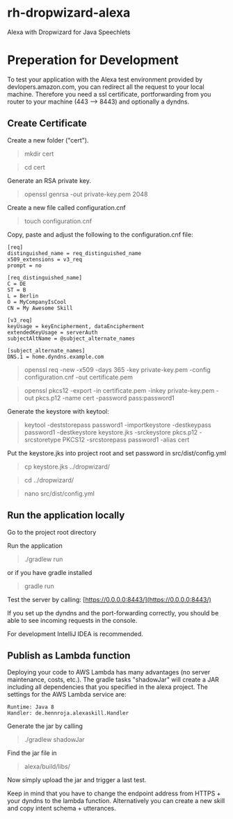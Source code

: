 # rh-dropwizard-alexa
Alexa with Dropwizard for Java Speechlets

Preperation for Development
===========================

To test your application with the Alexa test environment provided by devlopers.amazon.com, you can redirect all the request to your local machine. Therefore you 
need a ssl certificate, portforwarding from you router to your machine (443 --> 8443) and optionally a dyndns.


Create Certificate
------------------

Create a new folder ("cert").
> mkdir cert

> cd cert

Generate an RSA private key.
> openssl genrsa -out private-key.pem 2048

Create a new file called configuration.cnf
> touch configuration.cnf

Copy, paste and adjust the following to the configuration.cnf file:
```
[req]
distinguished_name = req_distinguished_name
x509_extensions = v3_req
prompt = no

[req_distinguished_name]
C = DE
ST = B
L = Berlin
O = MyCompanyIsCool
CN = My Awesome Skill

[v3_req]
keyUsage = keyEncipherment, dataEncipherment
extendedKeyUsage = serverAuth
subjectAltName = @subject_alternate_names

[subject_alternate_names]
DNS.1 = home.dyndns.example.com
```

> openssl req -new -x509 -days 365 
             -key private-key.pem 
             -config configuration.cnf 
             -out certificate.pem

> openssl pkcs12 -export -in certificate.pem -inkey private-key.pem -out pkcs.p12 -name cert -password pass:password1

Generate the keystore with keytool:

> keytool -deststorepass password1 -importkeystore -destkeypass password1 
  -destkeystore keystore.jks -srckeystore pkcs.p12 -srcstoretype 
  PKCS12 -srcstorepass password1 -alias cert


Put the keystore.jks into project root and set password in src/dist/config.yml
> cp keystore.jks ../dropwizard/

> cd ../dropwizard/

> nano src/dist/config.yml


Run the application locally
---------------------------
Go to the project root directory

Run the application
> ./gradlew run

or if you have gradle installed
> gradle run

Test the server by calling: [https://0.0.0.0:8443/](https://0.0.0.0:8443/)

If you set up the dyndns and the port-forwarding correctly, you should be able to see incoming requests in the console.

For development IntelliJ IDEA is recommended.


Publish as Lambda function
--------------------------

Deploying your code to AWS Lambda has many advantages (no server maintenance, costs, etc.). The gradle tasks "shadowJar" will create a JAR including all dependencies that you specified in the alexa project.
The settings for the AWS Lambda service are:
```
Runtime: Java 8
Handler: de.hennroja.alexaskill.Handler
```

Generate the jar by calling
> ./gradlew shadowJar

Find the jar file in
> alexa/build/libs/

Now simply upload the jar and trigger a last test.

Keep in mind that you have to change the endpoint address from HTTPS + your dyndns to the lambda function.
Alternatively you can create a new skill and copy intent schema + utterances.